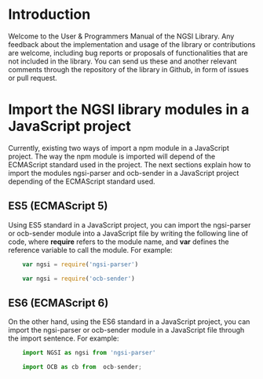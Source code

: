 # Introduction
Welcome to the User & Programmers Manual of the NGSI Library. Any feedback about the implementation and usage of the library or contributions are welcome, including bug reports or proposals of functionalities that are not included in the library. You can send us these and another relevant comments through the repository of the library in Github, in form of issues or pull request.

# Import the NGSI library modules in a JavaScript project
Currently, existing two ways of import a npm module in a JavaScript project. The way the npm module is imported will depend of the ECMAScript standard used in the project. The next sections explain how to import the modules ngsi-parser and ocb-sender in a JavaScript project depending of the ECMAScript standard used.

## ES5 (ECMAScript 5)
Using ES5 standard in a JavaScript project, you can import the ngsi-parser or ocb-sender module into a JavaScript file by writing the following line of code, where **require** refers to the module name, and **var** defines the reference variable to call the module. For example:
```js
	var ngsi = require('ngsi-parser')
```
```js
	var ngsi = require('ocb-sender')
```

## ES6 (ECMAScript 6)
On the other hand, using the ES6 standard in a JavaScript project, you can import the ngsi-parser or ocb-sender module in a JavaScript file through the import sentence. For example:
```js
	import NGSI as ngsi from 'ngsi-parser'
```
```js
    import OCB as cb from  ocb-sender;
```
